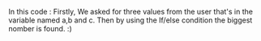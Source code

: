 In this code :
Firstly,
We asked for three values from the user that's in the variable named a,b and c.
Then by using the If/else condition the biggest nomber is found.
:)